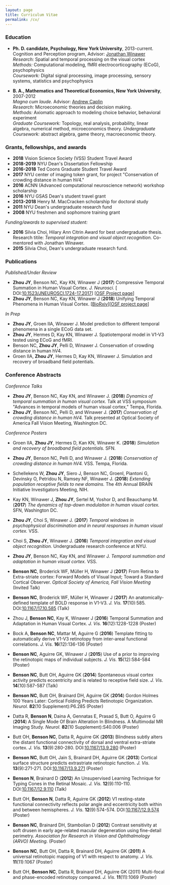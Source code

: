 ```yaml
---
layout: page
title: Curriculum Vitae
permalink: /cv/
---
```


### Education

* **Ph. D. candidate, Psychology, New York University**, 2013-current.  
  Cognition and Perception program, Advisor: [Jonathan Winawer](https://wp.nyu.edu/winawerlab/)  
  *Research:* Spatial and temporal processing on the visual cortex      
  *Methods:* Computational modeling, fMRI electrocorticography (ECoG), psychophysics    
  *Coursework:* Digital signal processing, image processing, sensory systems, statistics and psychophysics
  
* **B. A., Mathematics and Theoretical Economics, New York University**, 2007-2012  
  *Magna cum laude.* Advisor: [Andrew Caplin](https://wp.nyu.edu/andrewcaplin/)  
  *Research:* Microeconomic theories and decision making.   
  *Methods:* Axiomatic approach to modeling choice behavior, behavioral experiment      
  *Graduate Coursework:* Topology, real analysis, probability, linear algebra, numerical method, microeconomics theory. 
  *Undergraduate Coursework:* abstract algebra, game theory, macroeconomic theory.
  
### Grants, fellowships, and awards

* **2018**       Vision Science Society (VSS) Student Travel Award  
* **2018-2019**  NYU Dean's Dissertation Fellowship
* **2016-2018**  Ted Coons Graduate Student Travel Award
* **2017**       NYU center of imaging token grant, for project "Conservation of crowding distance in human hV4." 
* **2016**       ACNN (Advanced computational neuroscience network) workshop scholarship
* **2016**       NYU GSAS Dean's student travel grant
* **2013-2018**  Henry M. MacCracken scholarship for doctoral study
* **2011**       NYU Dean's undergraduate research fund
* **2008**       NYU freshmen and sophomore training grant

*Funding/awards to supervised student:*
* **2016**  Silvia Choi, Hilary Ann Citrin Award for best undergraduate thesis. Research titile: *Temporal integration and visual object recognition.* Co-mentored with Jonathan Winawer.
* **2015**  Silvia Choi, Dean's undergraduate research fund.

### Publications

*Published/Under Review*
* **Zhou JY**, Benson NC, Kay KN, Winawer J (**2017**) Compressive Temporal Summation in Human Visual
  Cortex. _J. Neurosci._ [ DOI:[10.1523/JNEUROSCI.1724-17.2017](https://doi.org/10.1523/JNEUROSCI.1724-17.2017)] [[OSF Project page](https://osf.io/v843t/wiki/home/)]
* **Zhou JY**, Benson NC, Kay KN, Winawer J (**2018**) Unifying Temporal Phenomena in Human Visual Cortex. [[BioRxiv](https://www.biorxiv.org/content/early/2018/07/08/108639)][[OSF project page](https://osf.io/z7e3t/)]

*In Prep*
* **Zhou JY**, Groen IIA, Winawer J. Model prediction to different temporal phenomena in a single ECoG data set.
* **Zhou JY**, Hermes D, Kay KN, Winawer J. Spatiotemporal model in V1-V3 tested using ECoG and fMRI.
* Benson NC, **Zhou JY**, Pelli D, Winawer J. Conservation of crowding distance in human hV4. 
* Groen IIA, **Zhou JY**, Hermes D, Kay KN, Winawer J. Simulation and recovery of broadband field potentials.


### Conference Abstracts

*Conference Talks*
* **Zhou JY**, Benson NC, Kay KN, and Winawer J. (**2018**) *Dynamics of temporal summation in human visual cortex.* Talk at VSS symposium "Advances   in temporal models of human visual cortex," Tempa, Florida.
* **Zhou JY**, Benson NC, Pelli D, and Winawer J. (**2017**) *Conservation of crowding distance in human hV4.* Talk presented at Optical Society of America Fall Vision Meeting, Washington DC.

*Conference Posters*
* Groen IIA, **Zhou JY**, Hermes D, Kan KN, Winawer K. (**2018**) *Simulation and recovery of broadband field potentials.* SFN.
* **Zhou JY**, Benson NC, Pelli D, and Winawer J. (**2018**) *Conservation of crowding distance in human hV4.* VSS. Tempa, Florida.
* Schellekens W, **Zhou JY**, Siero J, Benson NC, GroenI, Piantoni G, Devinsky O, Petridou N, Ramsey NF, Winawer J. (**2018**) *Extending   population receptive fields to new domains.* The 4th Annual BRAIN Initiative Investigators Meeting, NIH. 
* Kay KN, Winawer J, **Zhou JY**, Sertel M, Yoshor D, and Beauchamp M. (**2017**) *The dynamics of top-down modulaiton in human visual       cortex.* SFN, Washington DC.
* **Zhou JY**, Choi S, Winawer J. (**2017**) *Temporal windows in psychophysical discrimination and in neural responses in human visual     cortex.* VSS.
* Choi S, **Zhou JY**, Winawer J. (**2016**) *Temporal integration and visual object recognition.* Undergraduate research conference at     NYU.
* **Zhou JY**, Benson NC, Kay KN, and Winawer J. *Temporal summation and adaptation in human visual cortex.* VSS.



                
* **Benson NC**, Broderick WF, M&uuml;ller H, Winawer J (**2017**) From Retina to Extra-striate
  cortex: Forward Models of Visual Input; Toward a Standard Cortical Observer. _Optical Society of
  America, Fall Vision Meeting_ (Invited Talk)
* **Benson NC**, Broderick WF, M&uuml;ller H, Winawer J (**2017**) An anatomically-defined template
  of BOLD response in V1-V3. _J. Vis._
  **17**(10):585. DOI:[10.1167/17.10.585](https://doi.org/10.1167/17.10.585) (Talk)
* Zhou J, **Benson NC**, Kay K, Winawer J (**2016**) Temporal Summation and Adaptation in Human
  Visual Cortex. _J. Vis._ **16**(12):1228-1228 (Poster)
* Bock A, **Benson NC**, Mattar M, Aguirre G (**2016**) Template fitting to automatically derive
  V1-V3 retinotopy from inter-areal functional correlations. _J. Vis._ **16**(12):136-136 (Poster)
* **Benson NC**, Aguirre GK, Winawer J (**2015**) Use of a prior to improving the retinotopic maps of
  individual subjects. _J. Vis._ **15**(12):584-584 (Poster)
* **Benson NC**, Butt OH, Aguirre GK (**2014**) Spontaneous visual cortex activity predicts eccentricity
  and is related to receptive field size. _J. Vis._ **14**(10):587-587 (Talk)
* **Benson NC**, Butt OH, Brainard DH, Aguirre GK (**2014**) Gordon Holmes 100 Years Later: Cortical
  Folding Predicts Retinotopic Organization. _Neurol._ **82**(10 Supplement):P6.285 (Poster)
* Datta R, **Benson N**, Daina A, Gennatas E, Prasad S, Butt O, Aguirre G (**2014**) A Single Mode
  Of Brain Alteration In Blindness. A Multimodal MR Imaging Study. _Neurol._ **82**(10
  Supplement):S40.006 (Poster)
* Butt OH, **Benson NC**, Datta R, Aguirre GK (**2013**) Blindness subtly alters the distant
  functional connectivity of dorsal and ventral extra-striate cortex. _J. Vis._ **13**(9):280-280.
  DOI:[10.1167/13.9.280](https://doi.org/10.1167/13.9.280) (Poster)
* **Benson NC**, Butt OH, Jain S, Brainard DH, Aguirre GK (**2013**) Cortical surface structure
  predicts extrastriate retinotopic function. _J. Vis._ **13**(9):271-271.
  DOI:[10.1167/13.9.271](https://doi.org/10.1167/13.9.271) (Poster)
* **Benson N**, Brainard D (**2012**) An Unsupervised Learning Technique for Typing Cones in the
  Retinal Mosaic. _J. Vis._
  **12**(9):110-110. DOI:[10.1167/12.9.110](https://doi.org/10.1167/12.9.110) (Talk)
* Butt OH, **Benson N**, Datta R, Aguirre GK (**2012**) V1 resting-state functional connectivity
  reflects polar angle and eccentricity both within and between hemispheres. _J. Vis._
  **12**(9):574-574. DOI:[10.1167/12.9.574](https://doi.org/10.1167/12.9.574) (Poster)
* **Benson NC**, Brainard DH, Stambolian D (**2012**) Contrast sensitivity at soft drusen in early
  age-related macular degeneration using fine-detail perimetry. _Association for Research in Vision
  and Ophthalmology (ARVO) Meeting._ (Poster)
* **Benson NC**, Butt OH, Datta R, Brainard DH, Aguirre GK (**2011**) A universal retinotopic
  mapping of V1 with respect to anatomy. _J. Vis._ **11**(11):1067 (Poster)
* Butt OH, **Benson NC**, Datta R, Brainard DH, Aguirre GK (2011) Multi-focal and phase-encoded
  retinotopy compared. _J. Vis._ **11**(11):1069 (Poster)
